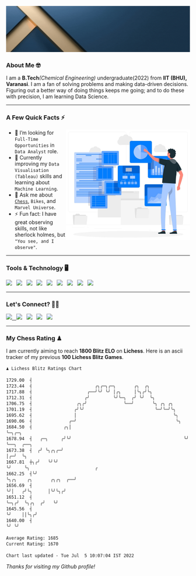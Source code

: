   <img src= "https://github.com/Laxman-Lakhan/Laxman-Lakhan/blob/master/Assets/Header.gif">

### About Me 🤓

I am a **B.Tech**_(Chemical Engineering)_ undergraduate(2022) from **IIT (BHU), Varanasi**. I am a fan of solving problems and making data-driven decisions. Figuring out a better way of doing things keeps me going; and to do these with precision, I am learning Data Science.

---

### A Few Quick Facts ⚡️
<img align="right" alt="Coding" width="340" src="https://github.com/Laxman-Lakhan/Laxman-Lakhan/blob/master/Assets/Data_Vector.jpg">   

- 🤝 I’m looking for `Full-Time Opportunities` in `Data Analyst` role.
- 📖 Currently improving my `Data Visualisation (Tableau)` skills and learning about `Machine Learning`.
- 💬 Ask me about [`Chess`](https://lichess.org/@/YourKingIsInDanger), `Bikes`, and `Marvel Universe`.
- ⚡️ Fun fact: I have great observing skills, not like sherlock holmes, but `"You see, and I observe"`.

---
### Tools & Technology 🖥

<img src="https://img.shields.io/badge/Python-white?logo=Python&logoColor=ColorName&style=ShieldStyle" /> &nbsp;
<img src="https://img.shields.io/badge/MySQL-white?logo=MySQL&logoColor=ColorName&style=ShieldStyle" /> &nbsp;
<img src="https://img.shields.io/badge/Tableau-white?logo=Tableau&logoColor=ColorName&style=ShieldStyle" /> &nbsp;
<img src="https://img.shields.io/badge/Advance Excel-white?logo=Microsoft+Excel&logoColor=196F3D&style=ShieldStyle" /> &nbsp;
<img src="https://img.shields.io/badge/Google Analytics-white?logo=Google+Analytics&logoColor=ColorName&style=ShieldStyle" /> &nbsp;
<img src="https://img.shields.io/badge/Jupyter-white?logo=Jupyter&logoColor=ColorName&style=ShieldStyle" /> &nbsp;
<img src="https://img.shields.io/badge/pandas-white?logo=Pandas&logoColor=000080&style=ShieldStyle" /> &nbsp;
<img src="https://img.shields.io/badge/numpy-white?logo=Numpy&logoColor=85C1E9&style=ShieldStyle" /> &nbsp;
<img src="https://img.shields.io/badge/scikit learn-white?logo=Scikit+Learn&logoColor=ColorName&style=ShieldStyle" /> &nbsp;



---

### Let's Connect? 🫳🏻

<a href="mailto:laxmansingh.lakhan@gmail.com"> <img src="https://img.icons8.com/fluent/48/000000/gmail.png" width="3.5%"/> &nbsp;
[<img src="https://img.icons8.com/color/48/000000/linkedin.png" width="3.5%"/>](https://www.linkedin.com/in/laxman-lakhan/)  &nbsp;
[<img src="https://img.icons8.com/fluent/48/000000/facebook-new.png" width="3.5%"/>](https://www.facebook.com/s.laxmanlakhan/)  &nbsp;
[<img src="https://img.icons8.com/fluent/48/000000/instagram-new.png" width="3.5%"/>](https://www.instagram.com/laxman.lakhan/)  &nbsp;
[<img src="https://img.icons8.com/color/48/000000/twitter.png" width="3.5%"/>](https://twitter.com/laxman__lakhan)  &nbsp;

 ---
  
### My Chess Rating ♟
  
I am currently aiming to reach **1800 Blitz ELO** on **Lichess**. Here is an ascii tracker of my previous **100 Lichess Blitz Games**.

  ```
  ♟︎ 𝙻𝚒𝚌𝚑𝚎𝚜𝚜 𝙱𝚕𝚒𝚝𝚣 𝚁𝚊𝚝𝚒𝚗𝚐𝚜 𝙲𝚑𝚊𝚛𝚝
  
 1729.00  ┤
 1723.44  ┤                        ╭╮╭─╮╭─╮       ╭╮  ╭╮
 1717.88  ┤                     ╭──╯╰╯ ╰╯ │╭╮     │╰╮╭╯╰╮
 1712.31  ┤                    ╭╯         ╰╯╰─╮  ╭╯ ╰╯  ╰╮
 1706.75  ┤                 ╭╮╭╯              ╰──╯       ╰╮ ╭╮ ╭╮
 1701.19  ┤                ╭╯╰╯                           ╰─╯╰─╯╰╮
 1695.62  ┤                │                                     ╰╮
 1690.06  ┤              ╭─╯                                      ╰╮
 1684.50  ┤            ╭╮│                                         ╰─╮╭─╮
 1678.94  ┤   ╭─╮     ╭╯╰╯                                           ╰╯ ╰──╮  ╭──╮
 1673.38  ┤  ╭╯ ╰╮╭╮╭─╯                                                    │╭─╯  ╰╮
 1667.81  ┼╮╭╯   ╰╯╰╯                                                      ╰╯     ╰╮                         ╭
 1662.25  ┤╰╯                                                                      ╰╮╭╮    ╭╮       ╭╮╭╮  ╭──╯
 1656.69  ┤                                                                         ╰╯│   ╭╯╰╮      │╰╯╰╮╭╯
 1651.12  ┤                                                                           ╰─╮╭╯  ╰╮╭╮  ╭╯   ╰╯
 1645.56  ┤                                                                             ╰╯    ││╰╮╭╯
 1640.00  ┤                                                                                   ╰╯ ╰╯ 

Average Rating: 1685
Current Rating: 1670

Chart last updated - Tue Jul  5 10:07:04 IST 2022  
  ```
  
  
*Thanks for visiting my Github profile!*
